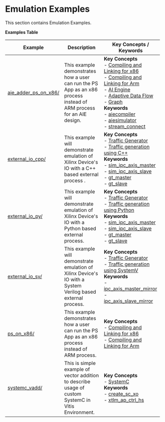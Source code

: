 Emulation Examples
==================================
This section contains Emulation Examples.

 __Examples Table__ 

Example        | Description           | Key Concepts / Keywords 
---------------|-----------------------|-------------------------
[aie_adder_ps_on_x86/][]|This example demonstrates how a user can run the PS App as an x86 process instead of ARM process for an AIE design.|__Key__ __Concepts__<br> - [Compiling and Linking for x86](https://docs.xilinx.com/r/en-US/ug1393-vitis-application-acceleration/Compiling-and-Linking-for-x86)<br> - [Compiling and Linking for Arm](https://docs.xilinx.com/r/en-US/ug1393-vitis-application-acceleration/Compiling-and-Linking-for-Arm)<br> - [AI Engine](https://docs.xilinx.com/r/en-US/ug1076-ai-engine-environment/AI-Engine/Programmable-Logic-Integration)<br> - [Adaptive Data Flow](https://docs.xilinx.com/r/en-US/ug1076-ai-engine-environment/Adaptive-Data-Flow-Graph-Specification-Reference)<br> - [Graph](https://docs.xilinx.com/r/en-US/ug1076-ai-engine-environment/graph)<br>__Keywords__<br> - [aiecompiler](https://docs.xilinx.com/r/en-US/ug1076-ai-engine-environment/Compiling-an-AI-Engine-Graph-Application)<br> - [aiesimulator](https://docs.xilinx.com/r/en-US/ug1076-ai-engine-environment/Simulating-an-AI-Engine-Graph-Application)<br> - [stream_connect](https://docs.xilinx.com/r/en-US/ug1393-vitis-application-acceleration/Specifying-Streaming-Connections-between-Compute-Units)
[external_io_cpp/][]|This example will demonstrate emulation of Xilinx Device's IO with a C++ based external process .|__Key__ __Concepts__<br> - [Traffic Generator](https://docs.xilinx.com/r/en-US/ug1393-vitis-application-acceleration/Using-I/O-Traffic-Generators)<br> - [Traffic generation using C++](https://docs.xilinx.com/r/en-US/ug1393-vitis-application-acceleration/Writing-Traffic-Generators-in-C)<br>__Keywords__<br> - [sim_ipc_axis_master](https://docs.xilinx.com/r/en-US/ug1393-vitis-application-acceleration/Adding-Traffic-Generators-to-Your-Design)<br> - [sim_ipc_axis_slave](https://docs.xilinx.com/r/en-US/ug1393-vitis-application-acceleration/Adding-Traffic-Generators-to-Your-Design)<br> - [gt_master](https://docs.xilinx.com/r/en-US/ug1393-vitis-application-acceleration/Using-I/O-Traffic-Generators)<br> - [gt_slave](https://docs.xilinx.com/r/en-US/ug1393-vitis-application-acceleration/Using-I/O-Traffic-Generators)
[external_io_py/][]|This example will demonstrate emulation of Xilinx Device's IO with a Python based external process.|__Key__ __Concepts__<br> - [Traffic Generator](https://docs.xilinx.com/r/en-US/ug1393-vitis-application-acceleration/Using-I/O-Traffic-Generators)<br> - [Traffic generation using Python](https://docs.xilinx.com/r/en-US/ug1393-vitis-application-acceleration/Writing-Traffic-Generators-in-Python)<br>__Keywords__<br> - [sim_ipc_axis_master](https://docs.xilinx.com/r/en-US/ug1393-vitis-application-acceleration/Adding-Traffic-Generators-to-Your-Design)<br> - [sim_ipc_axis_slave](https://docs.xilinx.com/r/en-US/ug1393-vitis-application-acceleration/Adding-Traffic-Generators-to-Your-Design)<br> - [gt_master](https://docs.xilinx.com/r/en-US/ug1393-vitis-application-acceleration/Using-I/O-Traffic-Generators)<br> - [gt_slave](https://docs.xilinx.com/r/en-US/ug1393-vitis-application-acceleration/Using-I/O-Traffic-Generators)
[external_io_sv/][]|This example will demonstrate emulation of Xilinx Device's IO with a System Verilog based external process.|__Key__ __Concepts__<br> - [Traffic Generator](https://docs.xilinx.com/r/en-US/ug1393-vitis-application-acceleration/Using-I/O-Traffic-Generators)<br> - [Traffic generation using SystemV](https://docs.xilinx.com/r/en-US/ug1393-vitis-application-acceleration/Writing-Traffic-Generators-in-SV/Verilog)<br>__Keywords__<br> - [ipc_axis_master_mirror](https://docs.xilinx.com/r/en-US/ug1393-vitis-application-acceleration/Manually-Creating-Sources-for-Mirror-Modules)<br> - [ipc_axis_slave_mirror](https://docs.xilinx.com/r/en-US/ug1393-vitis-application-acceleration/Manually-Creating-Sources-for-Mirror-Modules)
[ps_on_x86/][]|This example demonstrates how a user can run the PS App as an x86 process instead of ARM process.|__Key__ __Concepts__<br> - [Compiling and Linking for x86](https://docs.xilinx.com/r/en-US/ug1393-vitis-application-acceleration/Compiling-and-Linking-for-x86)<br> - [Compiling and Linking for Arm](https://docs.xilinx.com/r/en-US/ug1393-vitis-application-acceleration/Compiling-and-Linking-for-Arm)<br>
[systemc_vadd/][]|This is simple example of vector addition to describe usage of custom SystemC in Vitis Environment.|__Key__ __Concepts__<br> - [SystemC](https://docs.xilinx.com/r/en-US/ug1393-vitis-application-acceleration/Working-with-SystemC-Models)<br>__Keywords__<br> - [create_sc_xo](https://docs.xilinx.com/r/en-US/ug1393-vitis-application-acceleration/Working-with-SystemC-Models)<br> - [xtlm_ap_ctrl_hs](https://docs.xilinx.com/r/en-US/ug1393-vitis-application-acceleration/Coding-a-SystemC-Model)

[.]:.
[aie_adder_ps_on_x86/]:aie_adder_ps_on_x86/
[external_io_cpp/]:external_io_cpp/
[external_io_py/]:external_io_py/
[external_io_sv/]:external_io_sv/
[ps_on_x86/]:ps_on_x86/
[systemc_vadd/]:systemc_vadd/
